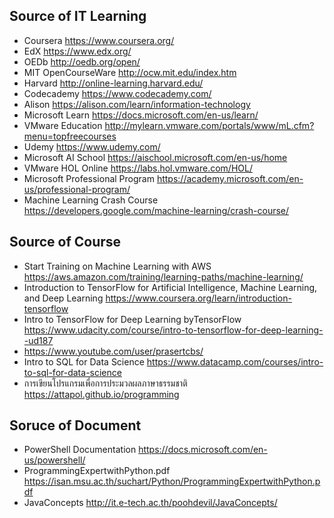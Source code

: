 ## Source of IT Learning
* Coursera <https://www.coursera.org/>
* EdX <https://www.edx.org/>
* OEDb <http://oedb.org/open/>
* MIT OpenCourseWare <http://ocw.mit.edu/index.htm>
* Harvard <http://online-learning.harvard.edu/>
* Codecademy <https://www.codecademy.com/>
* Alison <https://alison.com/learn/information-technology>
* Microsoft Learn <https://docs.microsoft.com/en-us/learn/>
* VMware Education <http://mylearn.vmware.com/portals/www/mL.cfm?menu=topfreecourses>
* Udemy <https://www.udemy.com/>
* Microsoft AI School <https://aischool.microsoft.com/en-us/home>
* VMware HOL Online <https://labs.hol.vmware.com/HOL/>
* Microsoft Professional Program <https://academy.microsoft.com/en-us/professional-program/>
* Machine Learning Crash Course <https://developers.google.com/machine-learning/crash-course/>


## Source of Course

* Start Training on Machine Learning with AWS <https://aws.amazon.com/training/learning-paths/machine-learning/>
* Introduction to TensorFlow for Artificial Intelligence, Machine Learning, and Deep Learning <https://www.coursera.org/learn/introduction-tensorflow>
* Intro to TensorFlow for Deep Learning byTensorFlow <https://www.udacity.com/course/intro-to-tensorflow-for-deep-learning--ud187>
* <https://www.youtube.com/user/prasertcbs/>
* Intro to SQL for Data Science <https://www.datacamp.com/courses/intro-to-sql-for-data-science>
* การเขียนโปรแกรมเพื่อการประมวลผลภาษาธรรมชาติ <https://attapol.github.io/programming>

## Soruce of Document

* PowerShell Documentation <https://docs.microsoft.com/en-us/powershell/>
* ProgrammingExpertwithPython.pdf <https://isan.msu.ac.th/suchart/Python/ProgrammingExpertwithPython.pdf>
* JavaConcepts <http://it.e-tech.ac.th/poohdevil/JavaConcepts/>
